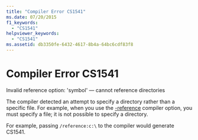 ```yaml
---
title: "Compiler Error CS1541"
ms.date: 07/20/2015
f1_keywords: 
  - "CS1541"
helpviewer_keywords: 
  - "CS1541"
ms.assetid: db3350fe-6432-4617-8b4a-64bc6cdf83f8
---
```

# Compiler Error CS1541
Invalid reference option: 'symbol' — cannot reference directories  
  
 The compiler detected an attempt to specify a directory rather than a specific file. For example, when you use the [-reference](../language-reference/compiler-options/reference-compiler-option.md) compiler option, you must specify a file; it is not possible to specify a directory.  
  
 For example, passing `/reference:c:\` to the compiler would generate CS1541.
